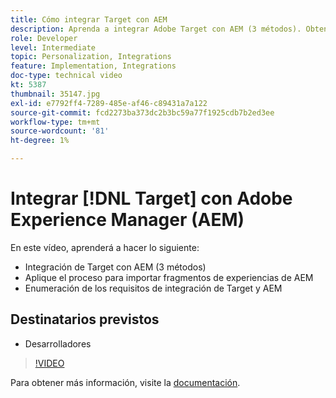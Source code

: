 ```yaml
---
title: Cómo integrar Target con AEM
description: Aprenda a integrar Adobe Target con AEM (3 métodos). Obtenga información sobre cómo aplicar el proceso para importar fragmentos de experiencias de AEM. Familiarícese con los requisitos de integración de Adobe Target y AEM.
role: Developer
level: Intermediate
topic: Personalization, Integrations
feature: Implementation, Integrations
doc-type: technical video
kt: 5387
thumbnail: 35147.jpg
exl-id: e7792ff4-7289-485e-af46-c89431a7a122
source-git-commit: fcd2273ba373dc2b3bc59a77f1925cdb7b2ed3ee
workflow-type: tm+mt
source-wordcount: '81'
ht-degree: 1%

---
```


# Integrar [!DNL Target] con Adobe Experience Manager (AEM)

En este vídeo, aprenderá a hacer lo siguiente:

* Integración de Target con AEM (3 métodos)
* Aplique el proceso para importar fragmentos de experiencias de AEM
* Enumeración de los requisitos de integración de Target y AEM

## Destinatarios previstos

* Desarrolladores

>[!VIDEO](https://video.tv.adobe.com/v/35147/?quality=12)

Para obtener más información, visite la [documentación](https://experienceleague.adobe.com/docs/target/using/experiences/offers/aem-experience-fragments.html?lang=en).
